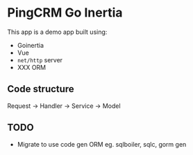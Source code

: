# PingCRM Go Inertia

This app is a demo app built using:

- Goinertia
- Vue
- `net/http` server
- XXX ORM

## Code structure

Request -> Handler -> Service -> Model

## TODO

- Migrate to use code gen ORM eg. sqlboiler, sqlc, gorm gen
